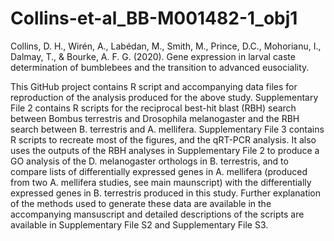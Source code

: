 # Collins-et-al_BB-M001482-1_obj1
Collins, D. H., Wirén, A., Labédan, M., Smith, M., Prince, D.C., Mohorianu, I., Dalmay, T., & Bourke, A. F. G. (2020). Gene expression in larval caste determination of bumblebees and the transition to advanced eusociality.

This GitHub project contains R script and accompanying data files for reproduction of the analysis produced for the above study. Supplementary File 2 contains R scripts for the reciprocal best-hit blast (RBH) search between Bombus terrestris and Drosophila melanogaster and the RBH search between B. terrestris and A. mellifera. Supplementary File 3 contains R scripts to recreate most of the figures, and the qRT-PCR analysis. It also uses the outputs of the RBH analyses in Supplementary File 2 to produce a GO analysis of the D. melanogaster orthologs in B. terrestris, and to compare lists of differentially expressed genes in A. mellifera (produced from two A. mellifera studies, see main maunscript) with the differentially expressed genes in B. terrestris produced in this study.  Further explanation of the methods used to generate these data are available in the accompanying mansuscript and detailed descriptions of the scripts are available in Supplementary File S2 and Supplementary File S3.

